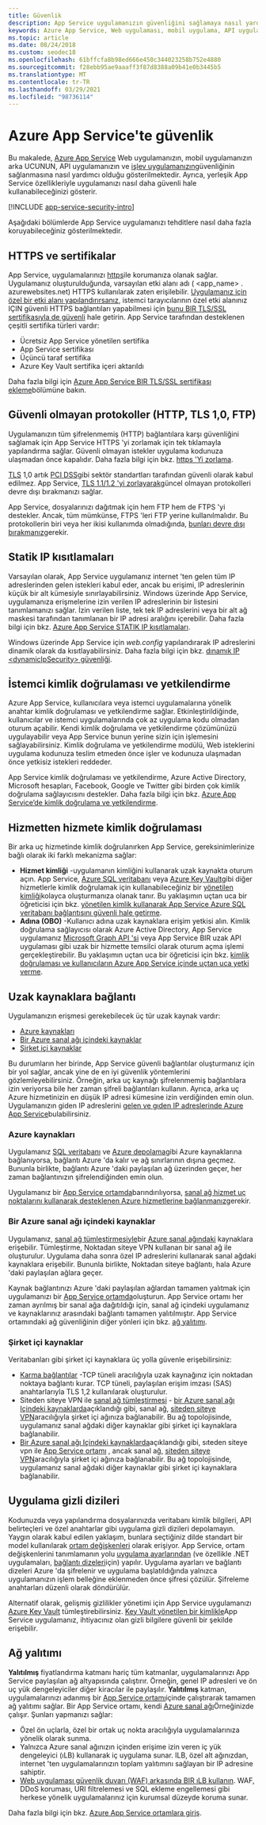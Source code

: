 ```yaml
---
title: Güvenlik
description: App Service uygulamanızın güvenliğini sağlamaya nasıl yardımcı olduğunu ve uygulamanızı tehditlere karşı daha da nasıl kilitleyeceğinizi öğrenin.
keywords: Azure App Service, Web uygulaması, mobil uygulama, API uygulaması, işlev uygulaması, güvenlik, güvenli, güvenli, uyumluluk, uyumlu, sertifika, sertifikalar, https, FTPS, TLS, güven, şifreleme, şifreleme, şifreli, IP kısıtlaması, kimlik doğrulama, yetkilendirme, AuthN, autho, MSI, yönetilen hizmet kimliği, yönetilen kimlik, gizlilikler, gizli dizi, düzeltme eki, düzeltme eki, yam
ms.topic: article
ms.date: 08/24/2018
ms.custom: seodec18
ms.openlocfilehash: 61bffcfa8b98ed666e450c344023258b752e4880
ms.sourcegitcommit: f28ebb95ae9aaaff3f87d8388a09b41e0b3445b5
ms.translationtype: MT
ms.contentlocale: tr-TR
ms.lasthandoff: 03/29/2021
ms.locfileid: "98736114"
---
```

# <a name="security-in-azure-app-service"></a>Azure App Service'te güvenlik

Bu makalede, [Azure App Service](overview.md) Web uygulamanızın, mobil uygulamanızın arka UCUNUN, API uygulamanızın ve [işlev uygulamanızın](../azure-functions/index.yml)güvenliğinin sağlanmasına nasıl yardımcı olduğu gösterilmektedir. Ayrıca, yerleşik App Service özellikleriyle uygulamanızı nasıl daha güvenli hale kullanabileceğinizi gösterir.

[!INCLUDE [app-service-security-intro](../../includes/app-service-security-intro.md)]

Aşağıdaki bölümlerde App Service uygulamanızı tehditlere nasıl daha fazla koruyabileceğiniz gösterilmektedir.

## <a name="https-and-certificates"></a>HTTPS ve sertifikalar

App Service, uygulamalarınızı [https](https://wikipedia.org/wiki/HTTPS)ile korumanıza olanak sağlar. Uygulamanız oluşturulduğunda, varsayılan etki alanı adı ( \<app_name> . azurewebsites.net) HTTPS kullanılarak zaten erişilebilir. [Uygulamanız için özel bir etki alanı yapılandırırsanız](app-service-web-tutorial-custom-domain.md), istemci tarayıcılarının özel etki alanınız IÇIN güvenli HTTPS bağlantıları yapabilmesi için [bunu BIR TLS/SSL sertifikasıyla de güvenli](configure-ssl-bindings.md) hale getirin. App Service tarafından desteklenen çeşitli sertifika türleri vardır:

- Ücretsiz App Service yönetilen sertifika
- App Service sertifikası
- Üçüncü taraf sertifika
- Azure Key Vault sertifika içeri aktarıldı

Daha fazla bilgi için [Azure App Service BIR TLS/SSL sertifikası ekleme](configure-ssl-certificate.md)bölümüne bakın.

## <a name="insecure-protocols-http-tls-10-ftp"></a>Güvenli olmayan protokoller (HTTP, TLS 1,0, FTP)

Uygulamanızın tüm şifrelenmemiş (HTTP) bağlantılara karşı güvenliğini sağlamak için App Service HTTPS 'yi zorlamak için tek tıklamayla yapılandırma sağlar. Güvenli olmayan istekler uygulama kodunuza ulaşmadan önce kapalıdır. Daha fazla bilgi için bkz. [https 'Yi zorlama](configure-ssl-bindings.md#enforce-https).

[TLS](https://wikipedia.org/wiki/Transport_Layer_Security) 1,0 artık [PCI DSS](https://wikipedia.org/wiki/Payment_Card_Industry_Data_Security_Standard)gibi sektör standartları tarafından güvenli olarak kabul edilmez. App Service, [TLS 1.1/1.2 'yi zorlayarak](configure-ssl-bindings.md#enforce-tls-versions)güncel olmayan protokolleri devre dışı bırakmanızı sağlar.

App Service, dosyalarınızı dağıtmak için hem FTP hem de FTPS 'yi destekler. Ancak, tüm mümkünse, FTPS 'leri FTP yerine kullanılmalıdır. Bu protokollerin biri veya her ikisi kullanımda olmadığında, [bunları devre dışı bırakmanız](deploy-ftp.md#enforce-ftps)gerekir.

## <a name="static-ip-restrictions"></a>Statik IP kısıtlamaları

Varsayılan olarak, App Service uygulamanız internet 'ten gelen tüm IP adreslerinden gelen istekleri kabul eder, ancak bu erişimi, IP adreslerinin küçük bir alt kümesiyle sınırlayabilirsiniz. Windows üzerinde App Service, uygulamanıza erişmelerine izin verilen IP adreslerinin bir listesini tanımlamanızı sağlar. İzin verilen liste, tek tek IP adreslerini veya bir alt ağ maskesi tarafından tanımlanan bir IP adresi aralığını içerebilir. Daha fazla bilgi için bkz. [Azure App Service STATIK IP kısıtlamaları](app-service-ip-restrictions.md).

Windows üzerinde App Service için _web.config_ yapılandırarak IP adreslerini dinamik olarak da kısıtlayabilirsiniz. Daha fazla bilgi için bkz. [dınamık IP \<dynamicIpSecurity> güvenliği](/iis/configuration/system.webServer/security/dynamicIpSecurity/).

## <a name="client-authentication-and-authorization"></a>İstemci kimlik doğrulaması ve yetkilendirme

Azure App Service, kullanıcılara veya istemci uygulamalarına yönelik anahtar kimlik doğrulaması ve yetkilendirme sağlar. Etkinleştirildiğinde, kullanıcılar ve istemci uygulamalarında çok az uygulama kodu olmadan oturum açabilir. Kendi kimlik doğrulama ve yetkilendirme çözümünüzü uygulayabilir veya App Service bunun yerine sizin için işlemesini sağlayabilirsiniz. Kimlik doğrulama ve yetkilendirme modülü, Web isteklerini uygulama kodunuza teslim etmeden önce işler ve kodunuza ulaşmadan önce yetkisiz istekleri reddeder.

App Service kimlik doğrulaması ve yetkilendirme, Azure Active Directory, Microsoft hesapları, Facebook, Google ve Twitter gibi birden çok kimlik doğrulama sağlayıcısını destekler. Daha fazla bilgi için bkz. [Azure App Service’de kimlik doğrulama ve yetkilendirme](overview-authentication-authorization.md).

## <a name="service-to-service-authentication"></a>Hizmetten hizmete kimlik doğrulaması

Bir arka uç hizmetinde kimlik doğrulanırken App Service, gereksinimlerinize bağlı olarak iki farklı mekanizma sağlar:

- **Hizmet kimliği** -uygulamanın kimliğini kullanarak uzak kaynakta oturum açın. App Service, [Azure SQL veritabanı](/azure/sql-database/) veya [Azure Key Vault](../key-vault/index.yml)gibi diğer hizmetlerle kimlik doğrulamak için kullanabileceğiniz bir [yönetilen kimliği](overview-managed-identity.md)kolayca oluşturmanıza olanak tanır. Bu yaklaşımın uçtan uca bir öğreticisi için bkz. [yönetilen kimlik kullanarak App Service Azure SQL veritabanı bağlantısını güvenli hale getirme](app-service-web-tutorial-connect-msi.md).
- **Adına (OBO)** -Kullanıcı adına uzak kaynaklara erişim yetkisi alın. Kimlik doğrulama sağlayıcısı olarak Azure Active Directory, App Service uygulamanız [Microsoft Graph API 'si](../active-directory/develop/microsoft-graph-intro.md) veya App Service BIR uzak API uygulaması gibi uzak bir hizmette temsilci olarak oturum açma işlemi gerçekleştirebilir. Bu yaklaşımın uçtan uca bir öğreticisi için bkz. [kimlik doğrulaması ve kullanıcıların Azure App Service içinde uçtan uca yetki verme](tutorial-auth-aad.md).

## <a name="connectivity-to-remote-resources"></a>Uzak kaynaklara bağlantı

Uygulamanızın erişmesi gerekebilecek üç tür uzak kaynak vardır: 

- [Azure kaynakları](#azure-resources)
- [Bir Azure sanal ağı içindeki kaynaklar](#resources-inside-an-azure-virtual-network)
- [Şirket içi kaynaklar](#on-premises-resources)

Bu durumların her birinde, App Service güvenli bağlantılar oluşturmanız için bir yol sağlar, ancak yine de en iyi güvenlik yöntemlerini gözlemleyebilirsiniz. Örneğin, arka uç kaynağı şifrelenmemiş bağlantılara izin veriyorsa bile her zaman şifreli bağlantıları kullanın. Ayrıca, arka uç Azure hizmetinizin en düşük IP adresi kümesine izin verdiğinden emin olun. Uygulamanızın giden IP adreslerini [gelen ve gıden IP adreslerinde Azure App Service](overview-inbound-outbound-ips.md)bulabilirsiniz.

### <a name="azure-resources"></a>Azure kaynakları

Uygulamanız [SQL veritabanı](https://azure.microsoft.com/services/sql-database/) ve [Azure depolama](../storage/index.yml)gibi Azure kaynaklarına bağlanıyorsa, bağlantı Azure 'da kalır ve ağ sınırlarının dışına geçmez. Bununla birlikte, bağlantı Azure 'daki paylaşılan ağ üzerinden geçer, her zaman bağlantınızın şifrelendiğinden emin olun. 

Uygulamanız bir [App Service ortamda](environment/intro.md)barındırılıyorsa, [sanal ağ hizmet uç noktalarını kullanarak desteklenen Azure hizmetlerine bağlanmanız](../virtual-network/virtual-network-service-endpoints-overview.md)gerekir.

### <a name="resources-inside-an-azure-virtual-network"></a>Bir Azure sanal ağı içindeki kaynaklar

Uygulamanız, [sanal ağ tümleştirmesiyle](web-sites-integrate-with-vnet.md)bir [Azure sanal ağındaki](../virtual-network/index.yml) kaynaklara erişebilir. Tümleştirme, Noktadan siteye VPN kullanan bir sanal ağ ile oluşturulur. Uygulama daha sonra özel IP adreslerini kullanarak sanal ağdaki kaynaklara erişebilir. Bununla birlikte, Noktadan siteye bağlantı, hala Azure 'daki paylaşılan ağlara geçer. 

Kaynak bağlantınızı Azure 'daki paylaşılan ağlardan tamamen yalıtmak için uygulamanızı bir [App Service ortamda](environment/intro.md)oluşturun. App Service ortamı her zaman ayrılmış bir sanal ağa dağıtıldığı için, sanal ağ içindeki uygulamanız ve kaynaklarınız arasındaki bağlantı tamamen yalıtılmıştır. App Service ortamındaki ağ güvenliğinin diğer yönleri için bkz. [ağ yalıtımı](#network-isolation).

### <a name="on-premises-resources"></a>Şirket içi kaynaklar

Veritabanları gibi şirket içi kaynaklara üç yolla güvenle erişebilirsiniz: 

- [Karma bağlantılar](app-service-hybrid-connections.md) -TCP tüneli aracılığıyla uzak kaynağınız için noktadan noktaya bağlantı kurar. TCP tüneli, paylaşılan erişim imzası (SAS) anahtarlarıyla TLS 1,2 kullanılarak oluşturulur.
- Siteden siteye VPN ile [sanal ağ tümleştirmesi](web-sites-integrate-with-vnet.md) - [bir Azure sanal ağı Içindeki kaynaklarda](#resources-inside-an-azure-virtual-network)açıklandığı gibi, sanal ağ, [siteden siteye VPN](../vpn-gateway/tutorial-site-to-site-portal.md)aracılığıyla şirket içi ağınıza bağlanabilir. Bu ağ topolojisinde, uygulamanız sanal ağdaki diğer kaynaklar gibi şirket içi kaynaklara bağlanabilir.
- [Bir Azure sanal ağı Içindeki kaynaklarda](#resources-inside-an-azure-virtual-network)açıklandığı gibi, sıteden siteye vpn ile [App Service ortamı](environment/intro.md) , ancak sanal ağ, [siteden siteye VPN](../vpn-gateway/tutorial-site-to-site-portal.md)aracılığıyla şirket içi ağınıza bağlanabilir. Bu ağ topolojisinde, uygulamanız sanal ağdaki diğer kaynaklar gibi şirket içi kaynaklara bağlanabilir.

## <a name="application-secrets"></a>Uygulama gizli dizileri

Kodunuzda veya yapılandırma dosyalarınızda veritabanı kimlik bilgileri, API belirteçleri ve özel anahtarlar gibi uygulama gizli dizileri depolamayın. Yaygın olarak kabul edilen yaklaşım, bunlara seçtiğiniz dilde standart bir model kullanılarak [ortam değişkenleri](https://wikipedia.org/wiki/Environment_variable) olarak erişiyor. App Service, ortam değişkenlerini tanımlamanın yolu [uygulama ayarlarından](configure-common.md#configure-app-settings) (ve özellikle .NET uygulamaları, [bağlantı dizeleri](configure-common.md#configure-connection-strings)için) yapılır. Uygulama ayarları ve bağlantı dizeleri Azure 'da şifrelenir ve uygulama başlatıldığında yalnızca uygulamanızın işlem belleğine eklenmeden önce şifresi çözülür. Şifreleme anahtarları düzenli olarak döndürülür.

Alternatif olarak, gelişmiş gizlilikler yönetimi için App Service uygulamanızı [Azure Key Vault](../key-vault/index.yml) tümleştirebilirsiniz. [Key Vault yönetilen bir kimlikle](../key-vault/general/tutorial-net-create-vault-azure-web-app.md)App Service uygulamanız, ihtiyacınız olan gizli bilgilere güvenli bir şekilde erişebilir.

## <a name="network-isolation"></a>Ağ yalıtımı

**Yalıtılmış** fiyatlandırma katmanı hariç tüm katmanlar, uygulamalarınızı App Service paylaşılan ağ altyapısında çalıştırır. Örneğin, genel IP adresleri ve ön uç yük dengeleyiciler diğer kiracılar ile paylaşılır. **Yalıtılmış** katman, uygulamalarınızı adanmış bir [App Service ortamı](environment/intro.md)içinde çalıştırarak tamamen ağ yalıtımı sağlar. Bir App Service ortamı, kendi [Azure sanal ağı](../virtual-network/index.yml)Örneğinizde çalışır. Şunları yapmanızı sağlar: 

- Özel ön uçlarla, özel bir ortak uç nokta aracılığıyla uygulamalarınıza yönelik olarak sunma.
- Yalnızca Azure sanal ağınızın içinden erişime izin veren iç yük dengeleyici (ıLB) kullanarak iç uygulama sunar. ILB, özel alt ağınızdan, internet 'ten uygulamalarınızın toplam yalıtımını sağlayan bir IP adresine sahiptir.
- [Web uygulaması güvenlik duvarı (WAF) arkasında BIR ıLB kullanın](environment/integrate-with-application-gateway.md). WAF, DDoS koruması, URI filtrelemesi ve SQL ekleme engellemesi gibi herkese yönelik uygulamalarınız için kurumsal düzeyde koruma sunar.

Daha fazla bilgi için bkz. [Azure App Service ortamlara giriş](environment/intro.md).